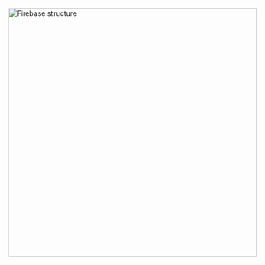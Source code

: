 <img width="503" alt="Firebase structure" src="https://user-images.githubusercontent.com/102037784/171270621-6be8583f-d8ab-4cd5-9d16-8ef6090b6b3f.PNG">
